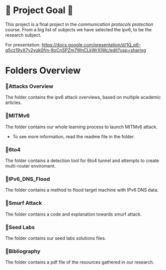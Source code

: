 # 🎯 Project Goal 🎯
This project is a final project in the _communication protocols protection_ course.
From a big list of subjects we have selected the ipv6, to be the research subject. 

For presentation: https://docs.google.com/presentation/d/1Q_p6-g5cz19vX7y2yuk0fm-9oCnSPZm7WnCLkWrXIWc/edit?usp=sharing

# Folders Overview

### 📁Attacks Overview
The folder contains the ipv6 attack overviews, based on multiple academic articles.

### 📁MITMv6
The folder contains our whole learning process to launch MITMv6 attack.
* To see more information, read the readme file in the folder.

### 📁6to4
The folder contains a detection tool for 6to4 tunnel and attempts to create multi-router enviroment.

### 📁IPv6_DNS_Flood
The folder contains a method to flood target machine with IPv6 DNS data. 

### 📁Smurf Attack
The folder contains a code and explanation towards smurf attack. 

### 📁Seed Labs
The folder contains our seed labs solutions files. 

### 📁Bibliography
The folder contains a pdf file of the resources gathered in our research.
